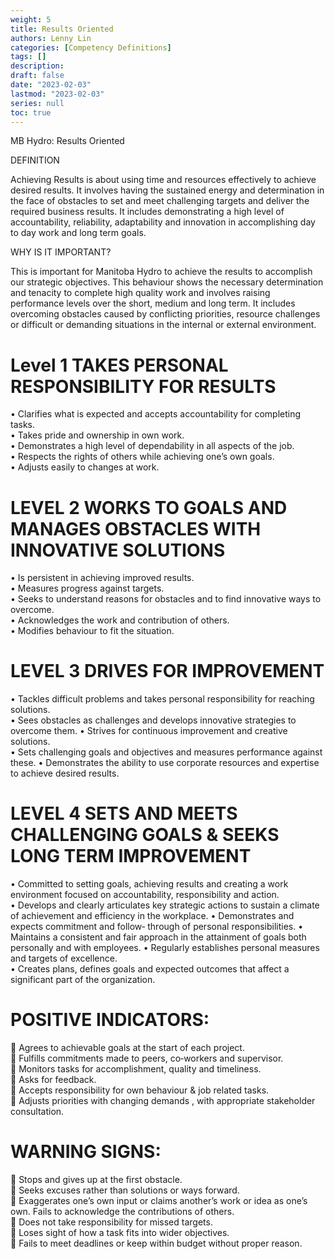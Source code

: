 ```yaml
---
weight: 5
title: Results Oriented
authors: Lenny Lin
categories: [Competency Definitions]
tags: []
description: 
draft: false
date: "2023-02-03"
lastmod: "2023-02-03"
series: null
toc: true
---
```


MB Hydro: Results Oriented

<!--more-->

DEFINITION

Achieving Results is about using time and resources effectively to achieve desired results. It involves having the sustained energy and determination in the face of obstacles to set and meet challenging targets and deliver the required business results. It includes demonstrating a high level of accountability, reliability, adaptability and innovation in accomplishing day to day work and long term goals. 

WHY IS IT IMPORTANT?

This is important for Manitoba Hydro to achieve the results to accomplish our strategic objectives. This behaviour shows the necessary determination and tenacity to complete high quality work and involves raising performance levels over the short, medium and long term. It includes overcoming obstacles caused by conflicting priorities, resource challenges or difficult or demanding situations in the internal or external environment. 


# Level 1 TAKES PERSONAL RESPONSIBILITY FOR RESULTS   

• Clarifies what is expected and accepts accountability for completing tasks.   
• Takes pride and ownership in own work.   
• Demonstrates a high level of dependability in all aspects of the job.     
• Respects the rights of others while achieving one’s own goals.    
• Adjusts easily to changes at work. 


# LEVEL 2 WORKS TO GOALS AND MANAGES OBSTACLES WITH INNOVATIVE SOLUTIONS 

• Is persistent in achieving improved results.   
• Measures progress against targets.   
• Seeks to understand reasons for obstacles and to find innovative ways to overcome.     
• Acknowledges the work and contribution of others.     
• Modifies behaviour to fit the situation.   


# LEVEL 3 DRIVES FOR IMPROVEMENT 

• Tackles difficult problems and takes    personal responsibility for reaching solutions.   
• Sees obstacles as challenges and develops innovative strategies to overcome them. 
• Strives for continuous improvement and creative solutions.   
• Sets challenging goals and objectives and measures performance against these. 
• Demonstrates the ability to use corporate resources and expertise to achieve desired results. 


# LEVEL 4 SETS AND MEETS CHALLENGING GOALS & SEEKS LONG TERM IMPROVEMENT 

• Committed to setting goals, achieving results and creating a work environment focused on accountability, responsibility and action.   
• Develops and clearly articulates key strategic actions to sustain a climate of achievement and efficiency in the workplace. 
• Demonstrates and expects commitment and follow‐ through of personal responsibilities. 
• Maintains a consistent and fair approach in the attainment of goals both personally and with employees. • Regularly establishes personal measures and targets of excellence.   
• Creates plans, defines goals and expected outcomes that affect a significant part of the organization.


# POSITIVE INDICATORS:  

 Agrees to achievable goals at the start of each project.  
 Fulfills commitments made to peers, co‐workers and supervisor.  
 Monitors tasks for accomplishment, quality and timeliness.  
 Asks for feedback.  
 Accepts responsibility for own behaviour & job related tasks.  
 Adjusts priorities with changing demands , with appropriate stakeholder consultation.  


# WARNING SIGNS:

 Stops and gives up at the first obstacle.  
 Seeks excuses rather than solutions or ways forward.  
 Exaggerates one’s own input or claims another’s work or idea as one’s own. Fails to acknowledge the contributions of others.  
 Does not take responsibility for missed targets.  
 Loses sight of how a task fits into wider objectives.  
 Fails to meet deadlines or keep within budget without proper reason.
